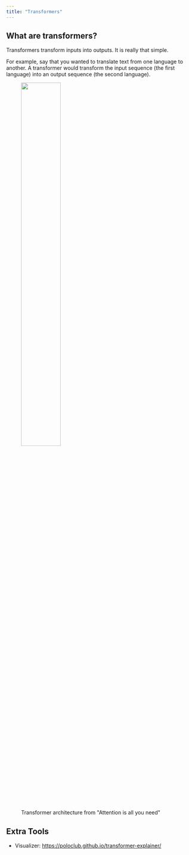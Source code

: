 ```yaml
---
title: "Transformers"
---
```


## What are transformers?

Transformers transform inputs into outputs. It is really that simple.

For example, say that you wanted to translate text from one language to another.
A transformer would transform the input sequence (the first language) into an output sequence (the second language).

<figure>
    <image style="width: 50%" src="Concepts/MachineLearning/transformers/transformer.png">
    <figcaption>Transformer architecture from "Attention is all you need"</figcaption>
</figure>


## Extra Tools

- Visualizer: https://poloclub.github.io/transformer-explainer/

